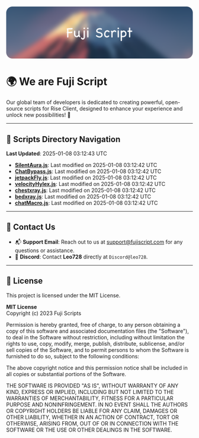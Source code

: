 ![Banner](.github/b.webp)

# 🌍 **We are Fuji Script**

Our global team of developers is dedicated to creating powerful, open-source scripts for Rise Client, designed to enhance your experience and unlock new possibilities! 🌟

---
<!-- SCRIPTS_NAVIGATION_START -->
## 📂 **Scripts Directory Navigation**

**Last Updated**: 2025-01-08 03:12:43 UTC

- **[SilentAura.js](scripts/SilentAura.js)**: Last modified on 2025-01-08 03:12:42 UTC
- **[ChatBypass.js](scripts/ChatBypass.js)**: Last modified on 2025-01-08 03:12:42 UTC
- **[jetpackFly.js](scripts/jetpackFly.js)**: Last modified on 2025-01-08 03:12:42 UTC
- **[velocityHylex.js](scripts/velocityHylex.js)**: Last modified on 2025-01-08 03:12:42 UTC
- **[chestxray.js](scripts/chestxray.js)**: Last modified on 2025-01-08 03:12:42 UTC
- **[bedxray.js](scripts/bedxray.js)**: Last modified on 2025-01-08 03:12:42 UTC
- **[chatMacro.js](scripts/chatMacro.js)**: Last modified on 2025-01-08 03:12:42 UTC

<!-- SCRIPTS_NAVIGATION_END -->

---

## 💬 **Contact Us**  
- 📬 **Support Email**: Reach out to us at [support@fujiscript.com](mailto:support@fujiscript.com) for any questions or assistance.  
- 💬 **Discord**: Contact **Leo728** directly at `Discord@leo728`.

---

## 📜 **License**

This project is licensed under the MIT License.  

**MIT License**  
Copyright (c) 2023 Fuji Scripts  

Permission is hereby granted, free of charge, to any person obtaining a copy of this software and associated documentation files (the "Software"), to deal in the Software without restriction, including without limitation the rights to use, copy, modify, merge, publish, distribute, sublicense, and/or sell copies of the Software, and to permit persons to whom the Software is furnished to do so, subject to the following conditions:  

The above copyright notice and this permission notice shall be included in all copies or substantial portions of the Software.  

THE SOFTWARE IS PROVIDED "AS IS", WITHOUT WARRANTY OF ANY KIND, EXPRESS OR IMPLIED, INCLUDING BUT NOT LIMITED TO THE WARRANTIES OF MERCHANTABILITY, FITNESS FOR A PARTICULAR PURPOSE AND NONINFRINGEMENT. IN NO EVENT SHALL THE AUTHORS OR COPYRIGHT HOLDERS BE LIABLE FOR ANY CLAIM, DAMAGES OR OTHER LIABILITY, WHETHER IN AN ACTION OF CONTRACT, TORT OR OTHERWISE, ARISING FROM, OUT OF OR IN CONNECTION WITH THE SOFTWARE OR THE USE OR OTHER DEALINGS IN THE SOFTWARE.  
